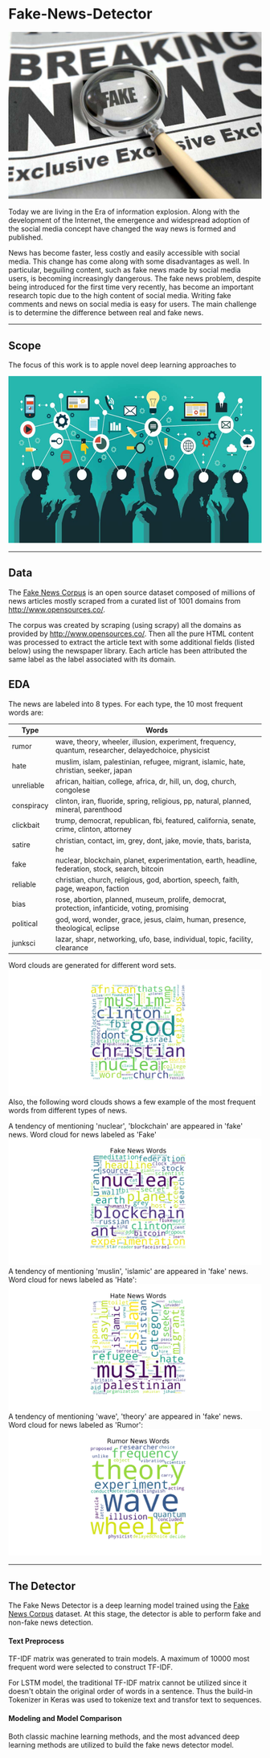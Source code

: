 # Fake-News-Detector

![title](img/fakenews.jpg)

Today we are living in the Era of information explosion. Along with the development of the Internet, the emergence and widespread adoption of the social media concept have changed the way news is formed and published. 

News has become faster, less costly and easily accessible with social media. This change has come along with some disadvantages as well. In particular, beguiling content, such as fake news made by social media users, is becoming increasingly dangerous. The fake news problem, despite being introduced for the first time very recently, has become an important research topic due to the high content of social media. Writing fake comments and news on social media is easy for users. The main challenge is to determine the difference between real and fake news. 


***
## Scope
The focus of this work is to apple novel deep learning approaches to 

![info-explosion](img/Information-Explosion.jpg)
***
## Data

The [Fake News Corpus](https://github.com/several27/FakeNewsCorpus) is an open source dataset composed of millions of news articles mostly scraped from a curated list of 1001 domains from http://www.opensources.co/. 

The corpus was created by scraping (using scrapy) all the domains as provided by http://www.opensources.co/. Then all the pure HTML content was processed to extract the article text with some additional fields (listed below) using the newspaper library. Each article has been attributed the same label as the label associated with its domain.

## EDA
The news are labeled into 8 types. For each type, the 10 most frequent words are:

**Type**|**Words**
----|-----
rumor|wave, theory, wheeler, illusion, experiment, frequency, quantum, researcher, delayedchoice, physicist
hate|muslim, islam, palestinian, refugee, migrant, islamic, hate, christian, seeker, japan
unreliable|african, haitian, college, africa, dr, hill, un, dog, church, congolese
conspiracy|clinton, iran, fluoride, spring, religious, pp, natural, planned, mineral, parenthood
clickbait|trump, democrat, republican, fbi, featured, california, senate, crime, clinton, attorney
satire|christian, contact, im, grey, dont, jake, movie, thats, barista, he
fake|nuclear, blockchain, planet, experimentation, earth, headline, federation, stock, search, bitcoin
reliable|christian, church, religious, god, abortion, speech, faith, page, weapon, faction
bias|rose, abortion, planned, museum, prolife, democrat, protection, infanticide, voting, promising
political|god, word, wonder, grace, jesus, claim, human, presence, theological, eclipse
junksci|lazar, shapr, networking, ufo, base, individual, topic, facility, clearance

Word clouds are generated for different word sets.
![bag-of-word](EDA/bow.png)
Also, the following word clouds shows a few example of the most frequent words from different types of news.

A tendency of mentioning 'nuclear', 'blockchain' are appeared in 'fake' news. 
Word cloud for news labeled as 'Fake'
![fake_words](EDA/fake_words.png)
A tendency of mentioning 'muslin', 'islamic' are appeared in 'fake' news. 
Word cloud for news labeled as 'Hate':
![fake_words](EDA/hate_words.png)
A tendency of mentioning 'wave', 'theory' are appeared in 'fake' news. 
Word cloud for news labeled as 'Rumor':
![rumor_words](EDA/rumor_words.png)
***
## The Detector
The Fake News Detector is a deep learning model trained using the [Fake News Corpus](https://github.com/several27/FakeNewsCorpus) dataset. At this stage, the detector is able to perform fake and non-fake news detection. 

#### Text Preprocess
TF-IDF matrix was generated to train models. A maximum of 10000 most frequent word were selected to construct TF-IDF.

For LSTM model, the traditional TF-IDF matrix cannot be utilized since it doesn't obtain the original order of words in a sentence. Thus the build-in Tokenizer in Keras was used to tokenize text and transfor text to sequences.

#### Modeling and Model Comparison
Both classic machine learning methods, and the most advanced deep learning methods are utilized to build the fake news detector model.




